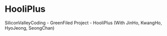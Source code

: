 # HooliPlus
SiliconValleyCoding - GreenFiled Project - HooliPlus (With JinHo, KwangHo, HyoJeong, SeongChan)
